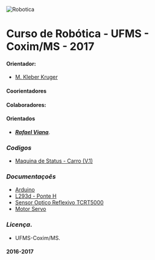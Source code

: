 
![Robotica](http://3.bp.blogspot.com/-YBfjQDZYWJw/TbjPWgriNSI/AAAAAAAACQc/qkVk75QqfDw/s1600/banner_robotica.jpg)

# Curso de Robótica - UFMS - Coxim/MS - 2017

#### __Orientador:__ 
- [M. Kleber Kruger](https://github.com/kleberkruger)

#### Coorientadores 

#### __Colaboradores:__ 

#### Orientados
- ___[Rafael Viana](https://github.com/rafaelgov95)___.

### *__Codigos__*
* [Maquina de Status - Carro (V.1)](https://github.com/rafaelgov95/Robotica/blob/master/carro-seguidor-de-linha/carro-seguidor-de-linha-v1.ino)

### *__Documentaçoẽs__*
* [Arduino](https://www.arduino.cc/)
* [L293d - Ponte H ](http://labdegaragem.com/profiles/blogs/tutorial-de-como-utilizar-motor-dc-com-l293d-ponte-h-e-arduino)
* [Sensor Optico Reflexivo TCRT5000](http://www.arduinoecia.com.br/2013/10/sensor-optico-reflexivo-tcrt5000.html)
* [Motor Servo](http://labdegaragem.com/profiles/blogs/tutorial-arduino-com-servomotor)

### *__Licença__*.

* UFMS-Coxim/MS.
#### 2016-2017
